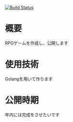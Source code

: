 [![Build Status](https://travis-ci.com/KMimura/RPGGame.svg?branch=master)](https://travis-ci.com/KMimura/RPGGame)
# 概要
RPGゲームを作成し、公開します

# 使用技術
Golangを用いて作ります

# 公開時期
年内には完成をさせたいです
